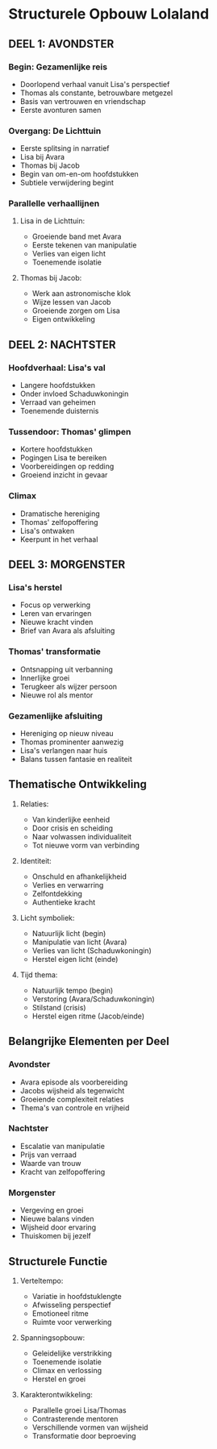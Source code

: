 # Structurele Opbouw Lolaland


## DEEL 1: AVONDSTER
### Begin: Gezamenlijke reis
- Doorlopend verhaal vanuit Lisa's perspectief
- Thomas als constante, betrouwbare metgezel
- Basis van vertrouwen en vriendschap
- Eerste avonturen samen

### Overgang: De Lichttuin
- Eerste splitsing in narratief
- Lisa bij Avara
- Thomas bij Jacob
- Begin van om-en-om hoofdstukken
- Subtiele verwijdering begint

### Parallelle verhaallijnen
1. Lisa in de Lichttuin:
   - Groeiende band met Avara
   - Eerste tekenen van manipulatie
   - Verlies van eigen licht
   - Toenemende isolatie

2. Thomas bij Jacob:
   - Werk aan astronomische klok
   - Wijze lessen van Jacob
   - Groeiende zorgen om Lisa
   - Eigen ontwikkeling

## DEEL 2: NACHTSTER
### Hoofdverhaal: Lisa's val
- Langere hoofdstukken
- Onder invloed Schaduwkoningin
- Verraad van geheimen
- Toenemende duisternis

### Tussendoor: Thomas' glimpen
- Kortere hoofdstukken
- Pogingen Lisa te bereiken
- Voorbereidingen op redding
- Groeiend inzicht in gevaar

### Climax
- Dramatische hereniging
- Thomas' zelfopoffering
- Lisa's ontwaken
- Keerpunt in het verhaal

## DEEL 3: MORGENSTER
### Lisa's herstel
- Focus op verwerking
- Leren van ervaringen
- Nieuwe kracht vinden
- Brief van Avara als afsluiting

### Thomas' transformatie
- Ontsnapping uit verbanning
- Innerlijke groei
- Terugkeer als wijzer persoon
- Nieuwe rol als mentor

### Gezamenlijke afsluiting
- Hereniging op nieuw niveau
- Thomas prominenter aanwezig
- Lisa's verlangen naar huis
- Balans tussen fantasie en realiteit

## Thematische Ontwikkeling
1. Relaties:
   - Van kinderlijke eenheid
   - Door crisis en scheiding
   - Naar volwassen individualiteit
   - Tot nieuwe vorm van verbinding

2. Identiteit:
   - Onschuld en afhankelijkheid
   - Verlies en verwarring
   - Zelfontdekking
   - Authentieke kracht

3. Licht symboliek:
   - Natuurlijk licht (begin)
   - Manipulatie van licht (Avara)
   - Verlies van licht (Schaduwkoningin)
   - Herstel eigen licht (einde)

4. Tijd thema:
   - Natuurlijk tempo (begin)
   - Verstoring (Avara/Schaduwkoningin)
   - Stilstand (crisis)
   - Herstel eigen ritme (Jacob/einde)

## Belangrijke Elementen per Deel
### Avondster
- Avara episode als voorbereiding
- Jacobs wijsheid als tegenwicht
- Groeiende complexiteit relaties
- Thema's van controle en vrijheid

### Nachtster
- Escalatie van manipulatie
- Prijs van verraad
- Waarde van trouw
- Kracht van zelfopoffering

### Morgenster
- Vergeving en groei
- Nieuwe balans vinden
- Wijsheid door ervaring
- Thuiskomen bij jezelf

## Structurele Functie
1. Verteltempo:
   - Variatie in hoofdstuklengte
   - Afwisseling perspectief
   - Emotioneel ritme
   - Ruimte voor verwerking

2. Spanningsopbouw:
   - Geleidelijke verstrikking
   - Toenemende isolatie
   - Climax en verlossing
   - Herstel en groei

3. Karakterontwikkeling:
   - Parallelle groei Lisa/Thomas
   - Contrasterende mentoren
   - Verschillende vormen van wijsheid
   - Transformatie door beproeving